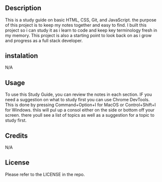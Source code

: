 # <Your-Project-Title>

## Description

This is a study guide on basic HTML, CSS, Git, and JavaScript. the purpose of this project is to keep my notes together and easy to find. I built this project so i can study it as i learn to code and keep key terminology fresh in my memory. This project is also a starting point to look back on as i grow and progress as a full stack developer.  


## instalation

N/A

## Usage

To use this Study Guide, you can review the notes in each section. IF you need a suggestion on what to study first you can use Chrome DevTools. This is done by pressing Command+Option+I for MacOS or Control+Shift+I  for Windows. thiis will pul up a consol either on the side or bottom off your screen. there youll see a list of topics as well as a suggestion for a topic to study first.  


## Credits

N/A

## License

Please refer to the LICENSE in the repo.